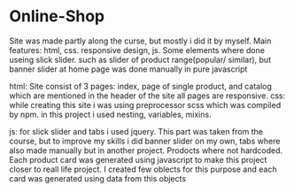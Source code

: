 # Online-Shop

Site was made partly along the curse, but mostly i did it by myself.
Main features: html, css. responsive design, js.
Some elements where done useing slick slider. such as slider of product range(popular/ similar), but banner slider at home page was done manually 
in pure javascript

html:
Site consist of 3 pages: index, page of single product, and catalog which are mentioned in the header of the site
all pages are responsive.
css: while creating this site i was using preprocessor scss which was compiled by npm. in this project i used nesting, variables, mixins.

js: for slick slider and tabs i used jquery. This part was taken from the course, but to improve my skills i did banner slider on my own, 
tabs where also made manually but in another project.
Prodocts where not hardcoded. Each product card was generated using javascript to make this project closer to reall life project. 
I created few oblects for this purpose and each card was generated using data from this objects
